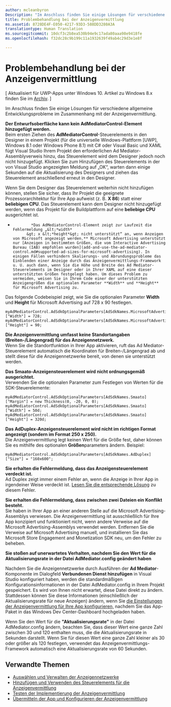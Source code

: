 ```yaml
---
author: mcleanbyron
Description: "Im Anschluss finden Sie einige Lösungen für verschiedene allgemeine Entwicklungsprobleme im Zusammenhang mit der Anzeigenvermittlung."
title: Problembehandlung bei der Anzeigenvermittlung
ms.assetid: 8728DE4F-E050-4217-93D3-588DD3280A3A
translationtype: Human Translation
ms.sourcegitcommit: 10dcf3c2b8ea530b94e9c17ada80aaa98e9418fe
ms.openlocfilehash: f32dc28c9b199c11a1932639f49ab4c29d3e1e8f

---
```


# Problembehandlung bei der Anzeigenvermittlung


\[ Aktualisiert für UWP-Apps unter Windows 10. Artikel zu Windows 8.x finden Sie im [Archiv](http://go.microsoft.com/fwlink/p/?linkid=619132). \]

Im Anschluss finden Sie einige Lösungen für verschiedene allgemeine Entwicklungsprobleme im Zusammenhang mit der Anzeigenvermittlung.

**Der Entwurfsoberfläche kann kein AdMediatorControl-Element hinzugefügt werden.**  
Beim ersten Ziehen des **AdMediatorControl**-Steuerelements in den Designer in einem Projekt (für die universelle Windows-Plattform [UWP], Windows 8.1 oder Windows Phone 8.1) mit C# oder Visual Basic und XAML fügt Visual Studio Ihrem Projekt den erforderlichen Ad Mediator-Assemblyverweis hinzu, das Steuerelement wird dem Designer jedoch noch nicht hinzugefügt. Klicken Sie zum Hinzufügen des Steuerelements in der von Visual Studio angezeigten Meldung auf „OK“, warten dann einige Sekunden auf die Aktualisierung des Designers und ziehen das Steuerelement anschließend erneut in den Designer.

Wenn Sie dem Designer das Steuerelement weiterhin nicht hinzufügen können, stellen Sie sicher, dass Ihr Projekt die geeignete Prozessorarchitektur für Ihre App aufweist (z. B. **X 86**) statt einer **beliebigen CPU**. Das Steuerelement kann dem Designer nicht hinzugefügt werden, wenn das Projekt für die Buildplattform auf eine **beliebige CPU** ausgerichtet ist.

*
              *Das AdMediatorControl-Element zeigt zur Laufzeit die Fehlermeldung „&lt;*width*
            &gt; x &lt;*height*&gt; nicht unterstützt“ an, wenn Anzeigen von Microsoft angezeigt werden.** Microsoft Advertising unterstützt nur [Anzeigen in bestimmten Größen, die vom Interactive Advertising Bureau (IAB) empfohlen wurden](add-and-use-the-ad-mediator-control.md#supported-ad-sizes-for-microsoft-advertising). In einigen Fällen verhindern Skalierungs- und Abrundungsprobleme das Einblenden einer Anzeige durch das Anzeigenvermittlungs-Framework u. U. auch dann, wenn Sie die Höhe und Breite des Ad Mediator-Steuerelements im Designer oder in Ihrer XAML auf eine dieser unterstützten Größen festgelegt haben. Um dieses Problem zu vermeiden, weisen Sie in Ihrem Code einer der unterstützten Anzeigengrößen die optionalen Parameter **Width** und **Height** für Microsoft Advertising zu.

Das folgende Codebeispiel zeigt, wie Sie die optionalen Parameter **Width** und **Height** für Microsoft Advertising auf 728 x 90 festlegen.

```CSharp
myAdMediatorControl.AdSdkOptionalParameters[AdSdkNames.MicrosoftAdvertising]["Width"] = 728;
myAdMediatorControl.AdSdkOptionalParameters[AdSdkNames.MicrosoftAdvertising]["Height"] = 90;
```

**Die Anzeigenvermittlung umfasst keine Standortangaben (Breiten-/Längengrad) für das Anzeigennetzwerk.**  
Wenn Sie die Standortfunktion in Ihrer App aktivieren, ruft das Ad Mediator-Steuerelement automatisch die Koordinaten für Breiten-/Längengrad ab und stellt diese für die Anzeigennetzwerke bereit, von denen sie unterstützt werden.

**Das Smaato-Anzeigensteuerelement wird nicht ordnungsgemäß ausgerichtet.**  
Verwenden Sie die optionalen Parameter zum Festlegen von Werten für die SDK-Steuerelemente:

```CSharp
myAdMediatorControl.AdSdkOptionalParameters[AdSdkNames.Smaato]["Margin"] = new Thickness(0, -20, 0, 0);
myAdMediatorControl.AdSdkOptionalParameters[AdSdkNames.Smaato]["Width"] = 50d;
myAdMediatorControl.AdSdkOptionalParameters[AdSdkNames.Smaato]["Height"] = 320d;
```

**Das AdDuplex-Anzeigensteuerelement wird nicht im richtigen Format angezeigt (sondern im Format 250 x 250).**  
Die Anzeigenvermittlung legt keinen Wert für die Größe fest, daher können Sie es mithilfe des optionalen **Größen**parameters ändern. Beispiel:

```CSharp
myAdMediatorControl.AdSdkOptionalParameters[AdSdkNames.AdDuplex]["Size"] = "160x600";
```

**Sie erhalten die Fehlermeldung, dass das Anzeigensteuerelement verdeckt ist.**  
Ad Duplex zeigt immer einem Fehler an, wenn die Anzeige in Ihrer App in irgendeiner Weise verdeckt ist. [Lesen Sie die entsprechende Lösung](http://blog.adduplex.com/2014/01/solving-something-is-covering-ad.mdl) zu diesem Fehler.

**Sie erhalten die Fehlermeldung, dass zwischen zwei Dateien ein Konflikt besteht.**  
Sie haben in Ihrer App an einer anderen Stelle auf die Microsoft Advertising-Assemblys verwiesen. Die Anzeigenvermittlung ist ausschließlich für Ihre App konzipiert und funktioniert nicht, wenn andere Verweise auf die Microsoft Advertising-Assemblys verwendet werden. Entfernen Sie die Verweise auf Microsoft Advertising manuell, und installieren Sie das Microsoft Store Engagement and Monetization SDK neu, um den Fehler zu beheben.

**Sie stoßen auf unerwartetes Verhalten, nachdem Sie den Wert für die Aktualisierungsrate in der Datei AdMediator.config geändert haben**

Nachdem Sie die Anzeigennetzwerke durch Ausführen der **Ad Mediator**-Komponente im Dialogfeld **Verbundenen Dienst hinzufügen** in Visual Studio konfiguriert haben, werden die standardmäßigen Konfigurationsinformationen in der Datei AdMediator.config in Ihrem Projekt gespeichert. Es wird von Ihnen nicht erwartet, diese Datei direkt zu ändern. Stattdessen können Sie diese Informationen (einschließlich der Aktualisierungsrate für neue Anzeigen) ändern, wenn Sie [die Einstellungen der Anzeigenvermittlung für Ihre App konfigurieren,](submit-your-app-and-configure-ad-mediation.md) nachdem Sie das App-Paket in das Windows Dev Center-Dashboard hochgeladen haben.

Wenn Sie den Wert für die **"Aktualisierungsrate"** in der Datei AdMediator.config ändern, beachten Sie, dass dieser Wert eine ganze Zahl zwischen 30 und 120 enthalten muss, die die Aktualisierungsrate in Sekunden darstellt. Wenn Sie für diesen Wert eine ganze Zahl kleiner als 30 oder größer als 120 festlegen, verwendet das Anzeigenvermittlungs-Framework automatisch eine Aktualisierungsrate von 60 Sekunden.

## Verwandte Themen

* [Auswählen und Verwalten der Anzeigennetzwerke](select-and-manage-your-ad-networks.md)
* [Hinzufügen und Verwenden des Steuerelements für die Anzeigenvermittlung](add-and-use-the-ad-mediator-control.md)
* [Testen der Implementierung der Anzeigenvermittlung](test-your-ad-mediation-implementation.md)
* [Übermitteln der App und Konfigurieren der Anzeigenvermittlung](submit-your-app-and-configure-ad-mediation.md)
 

 



<!--HONumber=Jun16_HO4-->


